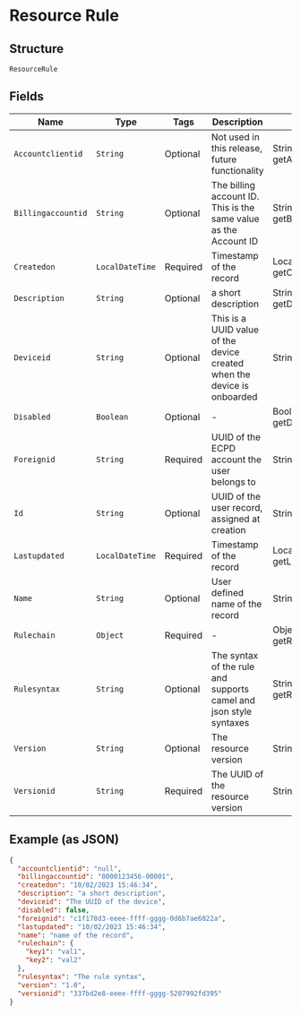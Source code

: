 
# Resource Rule

## Structure

`ResourceRule`

## Fields

| Name | Type | Tags | Description | Getter | Setter |
|  --- | --- | --- | --- | --- | --- |
| `Accountclientid` | `String` | Optional | Not used in this release, future functionality | String getAccountclientid() | setAccountclientid(String accountclientid) |
| `Billingaccountid` | `String` | Optional | The billing account ID. This is the same value as the Account ID | String getBillingaccountid() | setBillingaccountid(String billingaccountid) |
| `Createdon` | `LocalDateTime` | Required | Timestamp of the record | LocalDateTime getCreatedon() | setCreatedon(LocalDateTime createdon) |
| `Description` | `String` | Optional | a short description | String getDescription() | setDescription(String description) |
| `Deviceid` | `String` | Optional | This is a UUID value of the device created when the device is onboarded | String getDeviceid() | setDeviceid(String deviceid) |
| `Disabled` | `Boolean` | Optional | - | Boolean getDisabled() | setDisabled(Boolean disabled) |
| `Foreignid` | `String` | Required | UUID of the ECPD account the user belongs to | String getForeignid() | setForeignid(String foreignid) |
| `Id` | `String` | Optional | UUID of the user record, assigned at creation | String getId() | setId(String id) |
| `Lastupdated` | `LocalDateTime` | Required | Timestamp of the record | LocalDateTime getLastupdated() | setLastupdated(LocalDateTime lastupdated) |
| `Name` | `String` | Optional | User defined name of the record | String getName() | setName(String name) |
| `Rulechain` | `Object` | Required | - | Object getRulechain() | setRulechain(Object rulechain) |
| `Rulesyntax` | `String` | Optional | The syntax of the rule and supports camel and json style syntaxes | String getRulesyntax() | setRulesyntax(String rulesyntax) |
| `Version` | `String` | Optional | The resource version | String getVersion() | setVersion(String version) |
| `Versionid` | `String` | Required | The UUID of the resource version | String getVersionid() | setVersionid(String versionid) |

## Example (as JSON)

```json
{
  "accountclientid": "null",
  "billingaccountid": "0000123456-00001",
  "createdon": "10/02/2023 15:46:34",
  "description": "a short description",
  "deviceid": "The UUID of the device",
  "disabled": false,
  "foreignid": "c1f178d3-eeee-ffff-gggg-0d6b7ae6022a",
  "lastupdated": "10/02/2023 15:46:34",
  "name": "name of the record",
  "rulechain": {
    "key1": "val1",
    "key2": "val2"
  },
  "rulesyntax": "The rule syntax",
  "version": "1.0",
  "versionid": "337bd2e8-eeee-ffff-gggg-5207992fd395"
}
```

